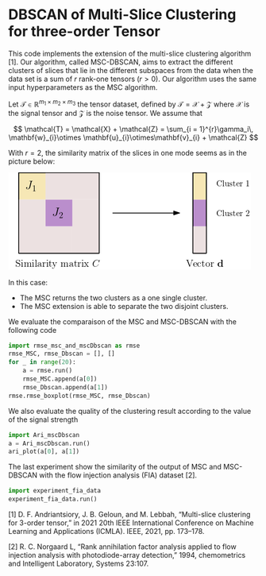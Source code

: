 # DBSCAN of Multi-Slice Clustering for three-order Tensor



This code implements the extension of the multi-slice clustering algorithm [1]. Our algorithm, called MSC-DBSCAN, aims to extract the different clusters of slices that lie in the different subspaces from the data when the data set is a sum of $r$ rank-one tensors $(r > 0)$. Our algorithm uses the  same input hyperparameters as the MSC algorithm.


Let $\mathcal{T} \in \mathbb{R}^{m_1\times m_2\times m_3}$  the tensor dataset, defined by $\mathcal{T} = \mathcal{X} + \mathcal{Z}$ where $\mathcal{X}$ is the signal tensor and $\mathcal{Z}$ is the noise tensor. We assume that

$$
\mathcal{T} = \mathcal{X} + \mathcal{Z} = \sum_{i = 1}^{r}\gamma_i\, \mathbf{w}_{i}\otimes \mathbf{u}_{i}\otimes\mathbf{v}_{i} + \mathcal{Z}
$$

With $r=2$, the similarity matrix of the slices in one mode seems as in the picture below:

![an image](msc-extension.png)


In this case: 
* The MSC returns the two clusters as a one single cluster.
* The MSC extension is able to separate the two disjoint clusters.


We evaluate the comparaison of the MSC and MSC-DBSCAN with the following code

```python
import rmse_msc_and_mscDbscan as rmse
rmse_MSC, rmse_Dbscan = [], []
for _ in range(20):
    a = rmse.run()
    rmse_MSC.append(a[0])
    rmse_Dbscan.append(a[1])
rmse.rmse_boxplot(rmse_MSC, rmse_Dbscan)
```

We also evaluate the quality of the clustering result according to the value of the signal strength

```python
import Ari_mscDbscan
a = Ari_mscDbscan.run()
ari_plot(a[0], a[1])
```

The last experiment show the similarity of the output of  MSC and MSC-DBSCAN with the flow injection analysis (FIA) dataset [2].

```python
import experiment_fia_data
experiment_fia_data.run()
```



[1] D. F. Andriantsiory, J. B. Geloun, and M. Lebbah, “Multi-slice clustering for 3-order tensor,” in 2021 20th IEEE International Conference on Machine Learning and Applications (ICMLA). IEEE, 2021, pp. 173–178.

[2] R. C. Norgaard L, “Rank annihilation factor analysis applied to flow injection analysis with photodiode-array detection,” 1994, chemometrics and Intelligent Laboratory, Systems 23:107.